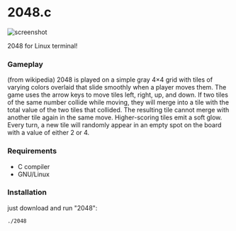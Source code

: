 2048.c
======

![screenshot](http://imageshack.com/a/img843/4002/w0vl.png)

2048 for Linux terminal!

### Gameplay

(from wikipedia)
2048 is played on a simple gray 4×4 grid with tiles of varying colors overlaid that slide smoothly when a player moves them. The game uses the arrow keys to move tiles left, right, up, and down. If two tiles of the same number collide while moving, they will merge into a tile with the total value of the two tiles that collided. The resulting tile cannot merge with another tile again in the same move. Higher-scoring tiles emit a soft glow. Every turn, a new tile will randomly appear in an empty spot on the board with a value of either 2 or 4.

### Requirements

- C compiler
- GNU/Linux

### Installation
just download and run "2048":

```
./2048
```
